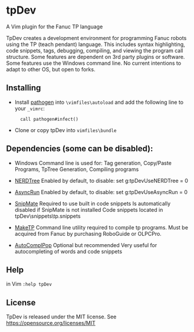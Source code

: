# tpDev

A Vim plugin for the Fanuc TP language

  TpDev creates a development environment for programming Fanuc robots
using the TP (teach pendant) language. This includes syntax highlighting,
code snippets, tags, debugging, compiling, and viewing the program call structure.
Some features are dependent on 3rd party plugins or software. Some
features use the Windows command line. No current intentions to adapt to
other OS, but open to forks. 

## Installing

- Install [pathogen](http://www.vim.org/scripts/script.php?script_id=2332) into `\vimfiles\autoload` and add the
   following line to your `_vimrc`:

        call pathogen#infect()

 - Clone or copy tpDev into `vimfiles\bundle`

## Dependencies (some can be disabled):

 - 	Windows		Command line is used for: Tag generation, Copy/Paste
			Programs, TpTree Generation, Compiling programs

 - 	[NERDTree](https://github.com/scrooloose/nerdtree)
			Enabled by default, to disable:
			set g:tpDevUseNERDTree = 0

 - 	[AsyncRun](https://github.com/skywind3000/asyncrun.vim)
			Enabled by default, to disable:
			set g:tpDevUseAsyncRun = 0

 - 	[SnipMate](https://github.com/garbas/vim-snipmate)
			Required to use built in code snippets
			Is automatically disabled if SnipMate is not installed
			Code snippets located in tpDev\snippets\tp.snippets
			
 - 	[MakeTP](http://robot.fanucamerica.com/)
			Command line utility required to compile tp programs. 
			Must be acquired from Fanuc by purchasing RoboGuide or OLPCPro.

 - 	[AutoComplPop](https://github.com/vim-scripts/AutoComplPop)
			Optional but recommended
			Very useful for autocompleting of words and code snippets

## Help

  in Vim	`:help tpDev`

## License ##

  TpDev is released under the MIT license.
  See https://opensource.org/licenses/MIT
